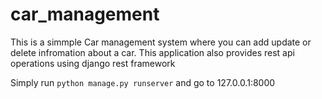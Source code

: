 # car_management
<p>This is a simmple Car management system where you can add update or delete infromation about a car.
This application also provides rest api operations using django rest framework</p>
<p>Simply run <code>python manage.py runserver</code> and go to 127.0.0.1:8000</p>


